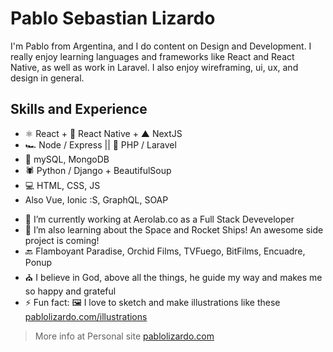# Pablo Sebastian Lizardo
I'm Pablo from Argentina, and I do content on Design and Development. I really enjoy learning languages and frameworks like React and React Native, as well as work in Laravel. I also enjoy wireframing, ui, ux, and design in general. 

## Skills and Experience
* ⚛ React + 📱 React Native + ▲ NextJS
* 🏎 Node / Express || 🐘 PHP / Laravel
* 🔋 mySQL, MongoDB
* 🕷 Python / Django + BeautifulSoup
* 💻 HTML, CSS, JS
* Also Vue, Ionic :S, GraphQL, SOAP

- 🔭 I’m currently working at Aerolab.co as a Full Stack Deveveloper
- 🌱 I’m also learning about the Space and Rocket Ships! An awesome side project is coming!
- 🔙 Flamboyant Paradise, Orchid Films, TVFuego, BitFilms, Encuadre, Ponup
- ⛪️ I believe in God, above all the things, he guide my way and makes me so happy and grateful
- ⚡ Fun fact: 🖼 I love to sketch and make illustrations like these [pablolizardo.com/illustrations](http://www.pablolizardo.com/illustrations)

<!--
**pablolizardo/pablolizardo** is a ✨ _special_ ✨ repository because its `README.md` (this file) appears on your GitHub profile.

Here are some ideas to get you started:

- 🔭 I’m currently working on ...
- 🌱 I’m currently learning ...
- 👯 I’m looking to collaborate on ...
- 🤔 I’m looking for help with ...
- 💬 Ask me about ...
- 📫 How to reach me: ...
- 😄 Pronouns: ...
- ⚡ Fun fact: ...
-->

> More info at  Personal site [pablolizardo.com](http://www.pablolizardo.com/illustrations)
